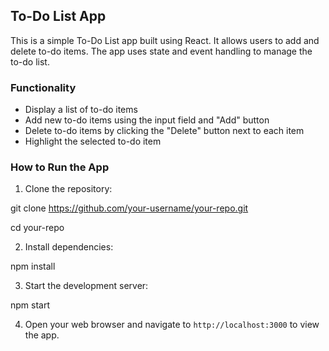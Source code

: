 ## To-Do List App

This is a simple To-Do List app built using React. It allows users to add and delete to-do items. The app uses state and event handling to manage the to-do list.

### Functionality

- Display a list of to-do items
- Add new to-do items using the input field and "Add" button
- Delete to-do items by clicking the "Delete" button next to each item
- Highlight the selected to-do item

### How to Run the App

1. Clone the repository:

git clone https://github.com/your-username/your-repo.git

cd your-repo

2. Install dependencies:

npm install

3. Start the development server:

npm start

4. Open your web browser and navigate to `http://localhost:3000` to view the app.
